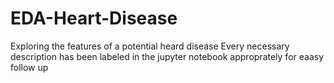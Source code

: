 # EDA-Heart-Disease
Exploring the features of a potential heard disease
Every necessary description has been labeled in the jupyter notebook approprately for eaasy follow up
